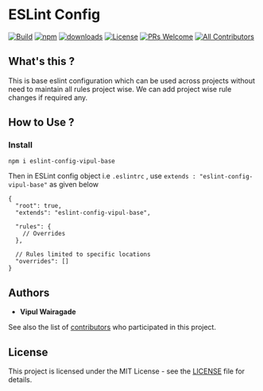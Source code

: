 # ESLint Config
[![Build](https://github.com/vipulwairagade/eslint-config/actions/workflows/test.yml/badge.svg)](https://github.com/vipulwairagade/eslint-config/actions?query=workflow%3ATest)
[![npm](https://img.shields.io/npm/v/eslint-config-vipul-base.svg?style=flat-square)](https://www.npmjs.com/package/eslint-config-vipul-base)
[![downloads](https://img.shields.io/npm/dm/eslint-config-vipul-base.svg?style=flat-square)](https://npm-stat.com/charts.html?package=eslint-config-vipul-base&from=2021-01-01)
[![License](https://img.shields.io/github/license/vipulwairagade/eslint-config)](https://github.com/vipulwairagade/eslint-config/blob/main/LICENSE)
[![PRs Welcome](https://img.shields.io/badge/PRs-welcome-brightgreen.svg?style=flat-square)](http://makeapullrequest.com)
[![All Contributors](https://img.shields.io/badge/all_contributors-1-orange.svg?style=flat-square)](#contributors)
## What's this ?
This is base eslint configuration which can be used across projects without need to maintain all rules project wise. We can add project wise rule changes if required any.

## How to Use ?
 ### Install
 `npm i eslint-config-vipul-base`

Then in ESLint config object i.e `.eslintrc` ,  use `extends : "eslint-config-vipul-base"` as given below

```
{
  "root": true,
  "extends": "eslint-config-vipul-base",

  "rules": {
    // Overrides
  },

  // Rules limited to specific locations
  "overrides": []
}
```

## Authors
* **Vipul Wairagade**

See also the list of [contributors](https://github.com/vipulwairagade/eslint-config/contributors) who participated in this project.

## License
This project is licensed under the MIT License - see the [LICENSE](https://github.com/vipulwairagade/eslint-config/blob/main/LICENSE) file for details.
